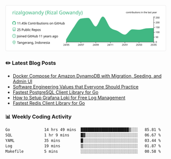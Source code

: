 ![profile-details](profile-summary-card-output/vue/0-profile-details.svg)

### :pencil2: Latest Blog Posts
<!-- BLOG-POST-LIST:START -->
- [Docker Compose for Amazon DynamoDB with Migration, Seeding, and Admin UI](https://medium.com/geekculture/docker-compose-for-amazon-dynamodb-with-migration-seeding-and-admin-ui-db11a348cc6a?source=rss-5763b0f1aba6------2)
- [Software Engineering Values that Everyone Should Practice](https://levelup.gitconnected.com/software-engineering-values-that-everyone-should-practice-c980d00cd103?source=rss-5763b0f1aba6------2)
- [Fastest PostgreSQL Client Library for Go](https://levelup.gitconnected.com/fastest-postgresql-client-library-for-go-579fa97909fb?source=rss-5763b0f1aba6------2)
- [How to Setup Grafana Loki for Free Log Management](https://levelup.gitconnected.com/how-to-setup-grafana-loki-for-free-log-management-ceb60558503c?source=rss-5763b0f1aba6------2)
- [Fastest Redis Client Library for Go](https://levelup.gitconnected.com/fastest-redis-client-library-for-go-7993f618f5ab?source=rss-5763b0f1aba6------2)
<!-- BLOG-POST-LIST:END -->

### 📊 Weekly Coding Activity
<!--START_SECTION:waka-->

```txt
Go               14 hrs 49 mins  █████████████████████▒░░░   85.81 %
SQL              1 hr 9 mins     █▓░░░░░░░░░░░░░░░░░░░░░░░   06.67 %
YAML             35 mins         █░░░░░░░░░░░░░░░░░░░░░░░░   03.44 %
Log              19 mins         ▒░░░░░░░░░░░░░░░░░░░░░░░░   01.87 %
Makefile         5 mins          ░░░░░░░░░░░░░░░░░░░░░░░░░   00.58 %
```

<!--END_SECTION:waka-->
